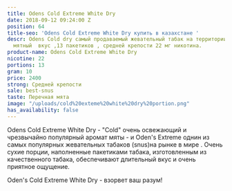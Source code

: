 ```yaml
---
title: Odens Cold Extreme White Dry
date: 2018-09-12 09:24:00 Z
position: 64
title-seo: 'Odens Cold Extreme White Dry купить в казахстане '
descr: Odens Cold dry самый продаваемый жевательный табак на территории СНГ. Приятный
  мятный  вкус ,13 пакетиков , средней крепости 22 мг никотина.
product-name: Odens Cold Extreme White Dry
nicotine: 22
portions: 13
gram: 10
price: 2400
strong: Средней крепости
sale: best-snus
taste: Перечная мята
image: "/uploads/cold%20exteme%20white%20dry%20portion.png"
has_availability: false
---
```


Odens Cold Extreme White Dry - "Cold" очень освежающий и чрезвычайно популярный аромат мяты - и Oden's Extreme  однин из самых популярных жевательных табаков (snus)на рынке в мире . Очень сухие порции, наполненные  пакетиками табака, изготовленным из качественного табака, обеспечивают длительный вкус и очень приятное ощущение.

 Oden's Cold Extreme White Dry - взорвет ваш разум!